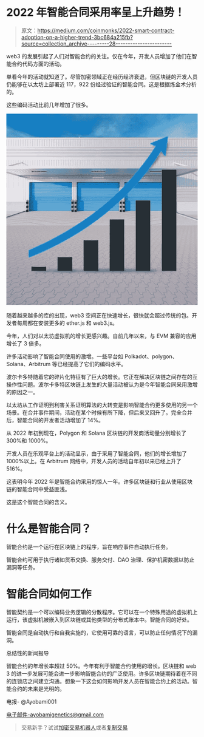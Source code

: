 # 2022 年智能合同采用率呈上升趋势！

> 原文：<https://medium.com/coinmonks/2022-smart-contract-adoption-on-a-higher-trend-3bc684a215fb?source=collection_archive---------28----------------------->

web3 的发展引起了人们对智能合约的关注。仅在今年，开发人员增加了他们在智能合约代码方面的活动。

单看今年的活动就知道了。尽管加密领域正在经历经济衰退，但区块链的开发人员仍能够在以太坊上部署近 117，922 份经过验证的智能合同。这是根据炼金术分析的。

这些编码活动比前几年增加了很多。

![](img/f021da60a90afb0bc6961ef083c8c293.png)

随着越来越多的库的出现，web3 空间正在快速增长，很快就会超过传统的包。开发者每周都在安装更多的 ether.js 和 web3.js。

今年，人们对以太坊虚拟机的增长更感兴趣。自前几年以来，与 EVM 兼容的应用增长了 3 倍多。

许多活动影响了智能合同使用的激增。一些平台如 Polkadot、polygon、Solana、Arbitrum 等已经提高了它们的编码水平。

波尔卡多特随着它的碎片化特征有了巨大的增长。它正在解决区块链之间存在的互操作性问题。波尔卡多特区块链上发生的大量活动被认为是今年智能合同采用激增的原因之一。

以太坊从工作证明到利害关系证明算法的大转变是影响智能合约更多使用的另一个场景。在合并事件期间，活动在某个时候有所下降，但后来又回升了。完全合并后，智能合同的开发者活动增加了 14%。

从 2022 年初到现在，Polygon 和 Solana 区块链的开发商活动量分别增长了 300%和 1000%。

开发人员在乐观平台上的活动显示，由于采用了智能合同，他们的增长增加了 1000%以上。在 Arbitrum 网络中，开发人员的活动自年初以来已经上升了 516%。

这表明今年 2022 年是智能合约采用的惊人一年。许多区块链和行业从使用区块链的智能合同中受益匪浅。

这是这个智能合同的含义。

# 什么是智能合同？

智能合约是一个运行在区块链上的程序，旨在响应事件自动执行任务。

智能合约可用于执行诸如货币交换、服务交付、DAO 治理、保护机密数据以防止漏洞等任务。

# 智能合同如何工作

智能契约是一个可以编码业务逻辑的分散程序。它可以在一个特殊用途的虚拟机上运行，该虚拟机被嵌入到区块链或其他类型的分布式账本中。智能合同的好处。

智能合同是自动执行和自我实施的，它使用可靠的语言，可以防止任何情况下的漏洞。

总结性的新闻报导

智能合约的年增长率超过 50%。今年有利于智能合约使用的增长。区块链和 web 3 的进一步发展可能会进一步影响智能合约的广泛使用。许多区块链期待着在不同的连锁店之间建立沟通。想象一下这会如何影响开发人员在智能合约上的活动。智能合约的未来是光明的。

电报- @Ayobami001

电子邮件-ayobamigenetics@gmail.com

> 交易新手？试试[加密交易机器人](/coinmonks/crypto-trading-bot-c2ffce8acb2a)或者[复制交易](/coinmonks/top-10-crypto-copy-trading-platforms-for-beginners-d0c37c7d698c)